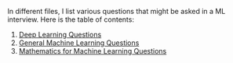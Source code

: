 In different files, I list various questions that might be asked in a ML interview. Here is the table of contents:

1. [Deep Learning Questions](https://github.com/Sroy20/machine-learning-interview-questions/blob/master/list_of_questions_deep_learning.md)
1. [General Machine Learning Questions](https://github.com/Sroy20/machine-learning-interview-questions/blob/master/list_of_questions_machine_learning.md)
1. [Mathematics for Machine Learning Questions](https://github.com/Sroy20/machine-learning-interview-questions/blob/master/list_of_questions_mathematics.md)
